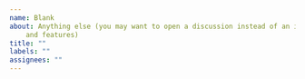 ```yaml
---
name: Blank
about: Anything else (you may want to open a discussion instead of an issue; issues are mainly for problems
    and features)
title: ""
labels: ""
assignees: ""
---
```

